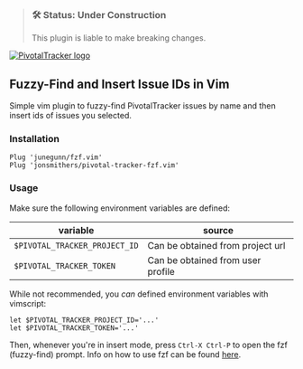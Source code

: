 > ### 🛠 Status: Under Construction
> This plugin is liable to make breaking changes.

[![PivotalTracker logo](https://assets.pivotaltracker.com/marketing_assets/shared_home/tracker-4679313e699d9ba696371344953de96c81d207d967a43f121d353391c81c9ba7.svg)](https://pivotaltracker.com)

## Fuzzy-Find and Insert Issue IDs in Vim

Simple vim plugin to fuzzy-find PivotalTracker issues by name and then insert
ids of issues you selected.

### Installation

```vim
Plug 'junegunn/fzf.vim'
Plug 'jonsmithers/pivotal-tracker-fzf.vim'
```

### Usage


Make sure the following environment variables are defined:

| variable                      | source                            |
| ---                           | ---                               |
| `$PIVOTAL_TRACKER_PROJECT_ID` | Can be obtained from project url  |
| `$PIVOTAL_TRACKER_TOKEN`      | Can be obtained from user profile |

While not recommended, you _can_ defined environment variables with vimscript:

```vim
let $PIVOTAL_TRACKER_PROJECT_ID='...'
let $PIVOTAL_TRACKER_TOKEN='...'
```

Then, whenever you're in insert mode, press `Ctrl-X Ctrl-P` to open the fzf
(fuzzy-find) prompt. Info on how to use fzf can be found
[here](https://github.com/junegunn/fzf#using-the-finder).
